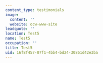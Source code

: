 ```yaml
---
content_type: testimonials
image:
  content: ''
  website: ocw-www-site
leadquote: ''
location: Test5
name: Test5
occupation: ''
title: Test5
uid: 16f8f457-07f1-4bb4-bd24-30861d42e3ba
---
```

